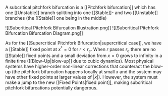 A subcritical pitchfork bifurcation is a [[Pitchfork bifurcation]] which has one [[Unstable]] branch splitting into one [[Stable]]- and two [[Unstable]] branches (the [[Stable]] one being in the middle)


![[Subcritical Pitchfork Bifurcation Illustration.png]]
![[Subcritical Pitchfork Bifurcation Bifurcation Diagram.png]]


As for the [[Supercritical Pitchfork Bifurcation|supercritical case]], we have a [[Stable]] fixed point at $x^*=0$ for $r<r_c$. When $r$ passes $r_c$ there are no [[Stable]] fixed points and a small deviation from $x=0$ grows to infinity in a finite time ([[Blow-Up|blow-up]] due to cubic dynamics). Most physical systems have higher-order non-linear corrections that counteract the blow-up (the pitchfork bifurcation happens locally at small $x$ and the system may have other fixed points at larger values of $|x|$). However, the system must make a jump to the new [[Fixed Points|fixed point]], making subcritical pitchfork bifurcations potentially dangerous.